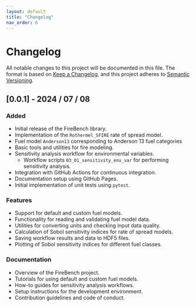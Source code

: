```yaml
---
layout: default
title: "Changelog"
nav_order: 6
---
```


# Changelog

All notable changes to this project will be documented in this file.
The format is based on [Keep a Changelog](https://keepachangelog.com/en/1.0.0/),
and this project adheres to [Semantic Versioning](https://semver.org/).

## [0.0.1] - 2024 / 07 / 08
### Added
- Initial release of the FireBench library.
- Implementation of the `Rothermel_SFIRE` rate of spread model.
- Fuel model `Anderson13` corresponding to Anderson 13 fuel categories
- Basic tools and utilities for fire modeling.
- Sensitivity analysis workflow for environmental variables.
  - Workflow scripts `03_01_sensitivity_env_var` for performing sensitivity analysis.
- Integration with GitHub Actions for continuous integration.
- Documentation setup using GitHub Pages.
- Initial implementation of unit tests using `pytest`.

### Features
- Support for default and custom fuel models.
- Functionality for reading and validating fuel model data.
- Utilities for converting units and checking input data quality.
- Calculation of Sobol sensitivity indices for rate of spread models.
- Saving workflow results and data to HDF5 files.
- Plotting of Sobol sensitivity indices for different fuel classes.

### Documentation
- Overview of the FireBench project.
- Tutorials for using default and custom fuel models.
- How-to guides for sensitivity analysis workflows.
- Setup instructions for the development environment.
- Contribution guidelines and code of conduct.